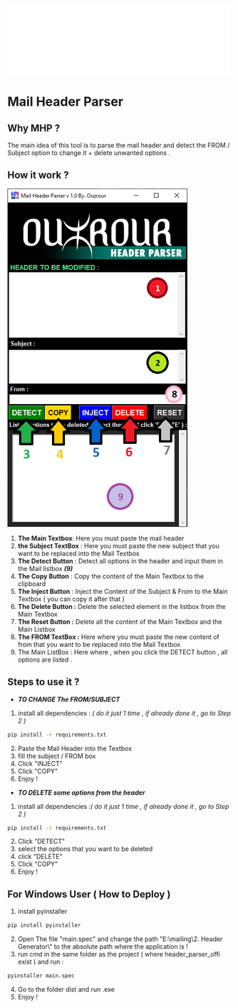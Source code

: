 ![By.Ouzrour](/logo.png)
# Mail Header Parser
## Why MHP ?
The main idea of this tool is to parse the mail header and detect the FROM / Subject option to change it + delete unwanted options .
## How it work ?
![ScreenShot](/screenshot.png)
1. **The Main Textbox**: Here you must paste the mail header
2. **the Subject TextBox** : Here you must paste the new subject that you want to be replaced into the Mail Textbox 
3. **The Detect Button** : Detect all options in the header and input them in the Mail listbox **_(9)_**
4. **The Copy Button** : Copy the content of the Main Textbox to the clipboard
5. **The Inject Button** : Inject the Content of the Subject & From to the Main Textbox ( you can copy it after that )
6. **The Delete Button :** Delete the selected element in the listbox from the Main Textbox
7. **The Reset Button :** Delete all the content of the Main Textbox and the Main Listbox
8. **The FROM TextBox :** Here where you must paste the new content of from that you want to be replaced into the Mail Textbox 
9. The Main ListBox : Here where , when you click the DETECT button , all options are listed . 
## Steps to use it ? 
- **_TO CHANGE The FROM/SUBJECT_**
1. install all dependencies : _( do it just 1 time , if already done it , go to Step 2 )_
```cmd
pip install -r requirements.txt
```
2. Paste the Mail Header into the Textbox
3. fill the subject / FROM box 
4. Click "INJECT"
5. Click "COPY" 
6. Enjoy !
- **_TO DELETE some options from the header_**
1. install all dependencies :_( do it just 1 time , if already done it , go to Step 2 )_
```cmd
pip install -r requirements.txt
```
2. Click "DETECT"
3. select the options that you want to be deleted
4. click "DELETE"
5. Click "COPY" 
6. Enjoy !


## For Windows User ( How to Deploy )

1. install pyinstaller
```cmd
pip install pyinstaller
```
2. Open The file "main.spec" and change the path "E:\\mailing\\2. Header Generator\\" to the absolute path where the application is !
3. run cmd in the same folder as the project ( where header_parser_offi exist ) and run :
```cmd
pyinstaller main.spec
```
4. Go to the folder dist and run .exe
5. Enjoy !
